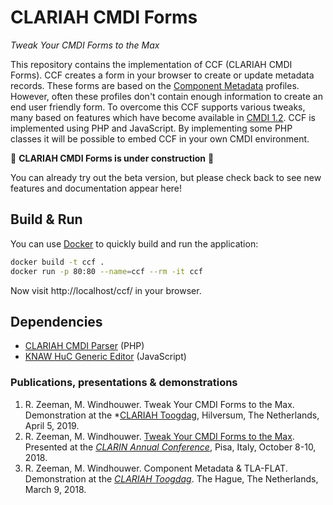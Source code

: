 # CLARIAH CMDI Forms
*Tweak Your CMDI Forms to the Max*

This repository contains the implementation of CCF (CLARIAH CMDI Forms). CCF creates a form in your browser to create or update metadata records. These forms are based on the [Component Metadata](http://www.clarin.eu/cmdi/) profiles. However, often these profiles don't contain enough information to create an end user friendly form. To overcome this CCF supports various tweaks, many based on features which have become available in [CMDI 1.2](https://www.clarin.eu/cmdi1.2). CCF is implemented using PHP and JavaScript. By implementing some PHP classes it will be possible to embed CCF in your own CMDI environment.

:construction: **CLARIAH CMDI Forms is under construction** :construction:

You can already try out the beta version, but please check back to see new features and documentation appear here!

## Build & Run

You can use [Docker](https://www.docker.com/get-started) to quickly build and run the application:

```sh
docker build -t ccf .
docker run -p 80:80 --name=ccf --rm -it ccf
```

Now visit http://localhost/ccf/ in your browser.

## Dependencies

* [CLARIAH CMDI Parser](https://github.com/knaw-huc/clariah-cmdi-parser/) (PHP)
* [KNAW HuC Generic Editor](https://github.com/knaw-huc/huc-generic-editor/) (JavaScript)

### Publications, presentations & demonstrations

1. R. Zeeman, M. Windhouwer. Tweak Your CMDI Forms to the Max. Demonstration at the *[CLARIAH Toogdag](https://www.clariah.nl/en/events/toog-day-2019), Hilversum, The Netherlands, April 5, 2019. 
2. R. Zeeman, M. Windhouwer. [Tweak Your CMDI Forms to the Max](https://office.clarin.eu/v/CE-2018-1292-CLARIN2018_ConferenceProceedings.pdf#page=102). Presented at the *[CLARIN Annual Conference](https://www.clarin.eu/event/2018/clarin-annual-conference-2018-pisa-italy)*, Pisa, Italy, October 8-10, 2018.
3. R. Zeeman, M. Windhouwer. Component Metadata & TLA-FLAT. Demonstration at the *[CLARIAH Toogdag](https://www.clariah.nl/evenementen/toog-dag-2018)*. The Hague, The Netherlands, March 9, 2018. 
